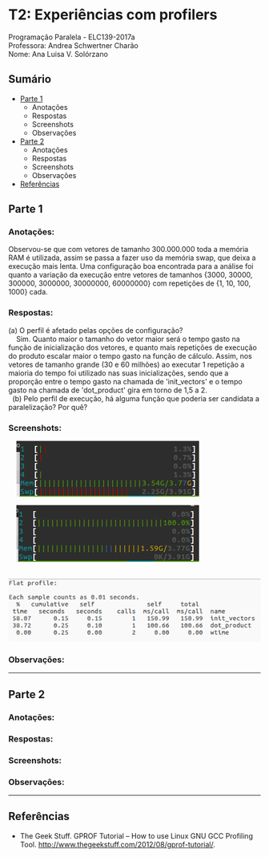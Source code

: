 # T2: Experiências com profilers
Programação Paralela - ELC139-2017a\
Professora: Andrea Schwertner Charão\
Nome: Ana Luisa V. Solórzano

## Sumário

  * [Parte 1](#parte-1)
    * Anotações
    * Respostas
    * Screenshots
    * Observações
  * [Parte 2](#parte-2)
    * Anotações
    * Respostas
    * Screenshots
    * Observações
  * [Referências](#referências)

## Parte 1
   ### Anotações:
   Observou-se que com vetores de tamanho 300.000.000 toda a memória RAM é utilizada, assim se passa a fazer uso da memória swap, que deixa a execução mais lenta. Uma configuração boa encontrada para a análise foi quanto a variação da execução entre vetores de tamanhos {3000, 30000, 300000, 3000000, 30000000, 60000000} com repetições de {1, 10, 100, 1000} cada. 
   ### Respostas:
   (a) O perfil é afetado pelas opções de configuração?\
      Sim. Quanto maior o tamanho do vetor maior será o tempo gasto na função de inicialização dos vetores, e quanto mais repetições de execução do produto escalar maior o tempo gasto na função de cálculo. Assim, nos vetores de tamanho grande (30 e 60 milhões) ao executar 1 repetição a maioria do tempo foi utilizado nas suas inicializações, sendo que a proporção entre o tempo gasto na chamada de 'init_vectors' e o tempo gasto na chamada de 'dot_product' gira em torno de 1,5 a 2.\
   (b) Pelo perfil de execução, há alguma função que poderia ser candidata a paralelização? Por quê?
   ### Screenshots:
      ![swap](dotprod_seq/screenshots/swap.png?raw=true "Execução com vetor de tamanho 300M fazendo swap.")
      
      ![30M](dotprod_seq/screenshots/30M.png?raw=true "Execução do programa com vetor de tamanho 30M, o qual faz bom uso da CPU sem precisar de swap.")
      
      ![30Mgprof](dotprod_seq/screenshots/30M1exec.png?raw=true "Execução com vetor de tamanho 30M e 1 repetição.")
   ### Observações:

----

## Parte 2
   ### Anotações:
   ### Respostas:
   ### Screenshots:
   ### Observações:

----

## Referências
- The Geek Stuff. GPROF Tutorial – How to use Linux GNU GCC Profiling Tool. http://www.thegeekstuff.com/2012/08/gprof-tutorial/.
